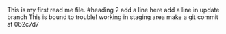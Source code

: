 This is my first read me file.
#heading 2
add a line here
add a line in update branch
This is bound to trouble!
working in staging area
make a git commit at 062c7d7